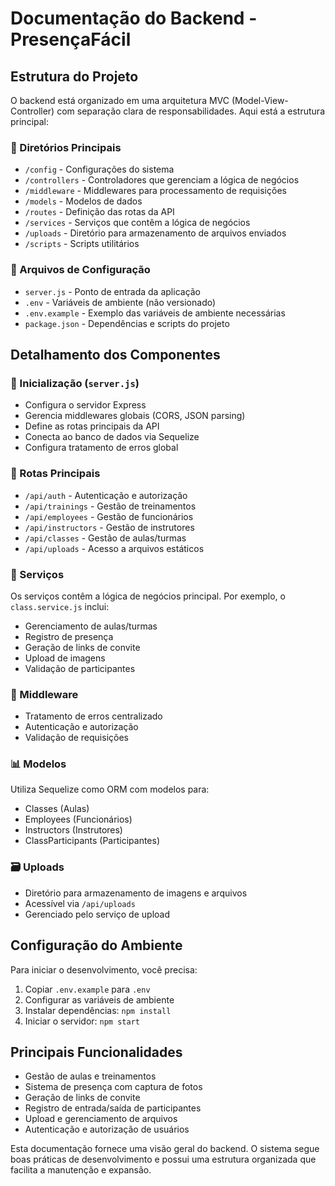 # Documentação do Backend - PresençaFácil

## Estrutura do Projeto

O backend está organizado em uma arquitetura MVC (Model-View-Controller) com separação clara de responsabilidades. Aqui está a estrutura principal:

### 📁 Diretórios Principais

- `/config` - Configurações do sistema
- `/controllers` - Controladores que gerenciam a lógica de negócios
- `/middleware` - Middlewares para processamento de requisições
- `/models` - Modelos de dados
- `/routes` - Definição das rotas da API
- `/services` - Serviços que contêm a lógica de negócios
- `/uploads` - Diretório para armazenamento de arquivos enviados
- `/scripts` - Scripts utilitários

### 🔧 Arquivos de Configuração

- `server.js` - Ponto de entrada da aplicação
- `.env` - Variáveis de ambiente (não versionado)
- `.env.example` - Exemplo das variáveis de ambiente necessárias
- `package.json` - Dependências e scripts do projeto

## Detalhamento dos Componentes

### 🚀 Inicialização (`server.js`)
- Configura o servidor Express
- Gerencia middlewares globais (CORS, JSON parsing)
- Define as rotas principais da API
- Conecta ao banco de dados via Sequelize
- Configura tratamento de erros global

### 📡 Rotas Principais
- `/api/auth` - Autenticação e autorização
- `/api/trainings` - Gestão de treinamentos
- `/api/employees` - Gestão de funcionários
- `/api/instructors` - Gestão de instrutores
- `/api/classes` - Gestão de aulas/turmas
- `/api/uploads` - Acesso a arquivos estáticos

### 💼 Serviços
Os serviços contêm a lógica de negócios principal. Por exemplo, o `class.service.js` inclui:
- Gerenciamento de aulas/turmas
- Registro de presença
- Geração de links de convite
- Upload de imagens
- Validação de participantes

### 🔐 Middleware
- Tratamento de erros centralizado
- Autenticação e autorização
- Validação de requisições

### 📊 Modelos
Utiliza Sequelize como ORM com modelos para:
- Classes (Aulas)
- Employees (Funcionários)
- Instructors (Instrutores)
- ClassParticipants (Participantes)

### 🗃️ Uploads
- Diretório para armazenamento de imagens e arquivos
- Acessível via `/api/uploads`
- Gerenciado pelo serviço de upload

## Configuração do Ambiente

Para iniciar o desenvolvimento, você precisa:

1. Copiar `.env.example` para `.env`
2. Configurar as variáveis de ambiente
3. Instalar dependências: `npm install`
4. Iniciar o servidor: `npm start`

## Principais Funcionalidades

- Gestão de aulas e treinamentos
- Sistema de presença com captura de fotos
- Geração de links de convite
- Registro de entrada/saída de participantes
- Upload e gerenciamento de arquivos
- Autenticação e autorização de usuários

Esta documentação fornece uma visão geral do backend. O sistema segue boas práticas de desenvolvimento e possui uma estrutura organizada que facilita a manutenção e expansão. 
